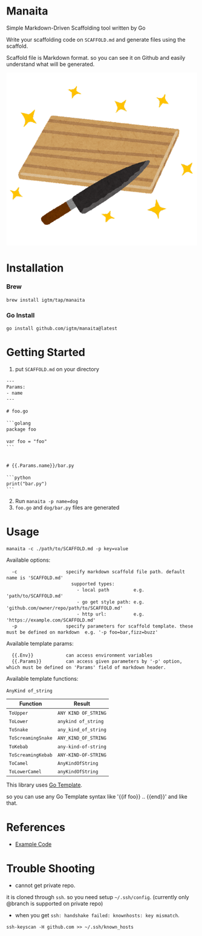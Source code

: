 # Manaita

Simple Markdown-Driven Scaffolding tool written by Go

Write your scaffolding code on `SCAFFOLD.md` and generate files using the scaffold.

Scaffold file is Markdown format. so you can see it on Github and easily understand what will be generated.

![manaita](./docs/manaita.png "manaita")

# Installation

### Brew

```shell
brew install igtm/tap/manaita
```

### Go Install

```shell
go install github.com/igtm/manaita@latest
```

# Getting Started

1. put `SCAFFOLD.md` on your directory

````
---
Params:
- name
---

# foo.go

```golang
package foo

var foo = "foo"
```


# {{.Params.name}}/bar.py

```python
print("bar.py")
```
````


2. Run `manaita -p name=dog`
3. `foo.go` and `dog/bar.py` files are generated

# Usage

```shell
manaita -c ./path/to/SCAFFOLD.md -p key=value
```

Available options:

```
  -c                  specify markdown scaffold file path. default name is 'SCAFFOLD.md'
                        supported types:
                          - local path         e.g. 'path/to/SCAFFOLD.md'
                          - go get style path: e.g. 'github.com/owner/repo/path/to/SCAFFOLD.md'
                          - http url:          e.g. 'https://example.com/SCAFFOLD.md'
  -p                  specify parameters for scaffold template. these must be defined on markdown  e.g. '-p foo=bar,fizz=buzz'
```

Available template params:

```
  {{.Env}}            can access environment variables
  {{.Params}}         can access given parameters by '-p' option, which must be defined on 'Params' field of markdown header.
```

Available template functions:

`AnyKind of_string`

| Function           | Result               |
|--------------------|----------------------|
| `ToUpper`          | `ANY KIND OF_STRING` |
| `ToLower`          | `anykind of_string`  |
| `ToSnake`          | `any_kind_of_string` |
| `ToScreamingSnake` | `ANY_KIND_OF_STRING` |
| `ToKebab`          | `any-kind-of-string` |
| `ToScreamingKebab` | `ANY-KIND-OF-STRING` |
| `ToCamel`          | `AnyKindOfString`    |
| `ToLowerCamel`     | `anyKindOfString`    |

This library uses [Go Template](https://pkg.go.dev/text/template).

so you can use any Go Template syntax like '{{if foo}} .. {{end}}' and like that.

# References

- [Example Code](./example)

# Trouble Shooting

- cannot get private repo.

it is cloned through `ssh`. so you need setup `~/.ssh/config`.
(currently only @branch is supported on private repo)

- when you get `ssh: handshake failed: knownhosts: key mismatch`.

```shell
ssh-keyscan -H github.com >> ~/.ssh/known_hosts
```
